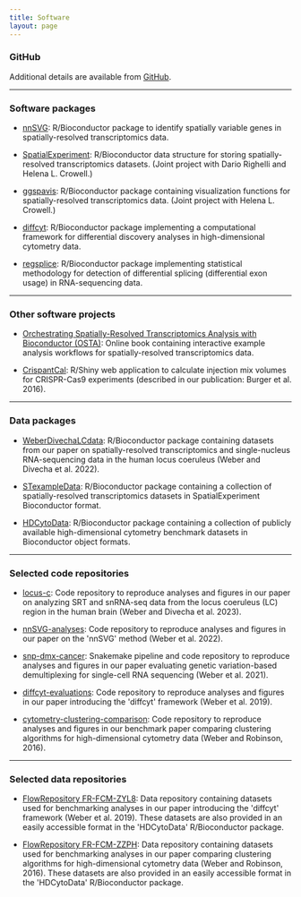 ```yaml
---
title: Software
layout: page
---
```



### GitHub

Additional details are available from [GitHub](https://github.com/lmweber).


---


### Software packages

- [nnSVG](https://bioconductor.org/packages/nnSVG): R/Bioconductor package to identify spatially variable genes in spatially-resolved transcriptomics data.

- [SpatialExperiment](https://bioconductor.org/packages/SpatialExperiment): R/Bioconductor data structure for storing spatially-resolved transcriptomics datasets. (Joint project with Dario Righelli and Helena L. Crowell.)

- [ggspavis](https://bioconductor.org/packages/ggspavis): R/Bioconductor package containing visualization functions for spatially-resolved transcriptomics data. (Joint project with Helena L. Crowell.)

- [diffcyt](https://bioconductor.org/packages/diffcyt): R/Bioconductor package implementing a computational framework for differential discovery analyses in high-dimensional cytometry data.

- [regsplice](https://bioconductor.org/packages/regsplice): R/Bioconductor package implementing statistical methodology for detection of differential splicing (differential exon usage) in RNA-sequencing data.


---


### Other software projects

- [Orchestrating Spatially-Resolved Transcriptomics Analysis with Bioconductor (OSTA)](https://lmweber.org/OSTA-book/): Online book containing interactive example analysis workflows for spatially-resolved transcriptomics data.

- [CrispantCal](https://lmweber.org/CrispantCal/): R/Shiny web application to calculate injection mix volumes for CRISPR-Cas9 experiments (described in our publication: Burger et al. 2016).


---


### Data packages

- [WeberDivechaLCdata](https://bioconductor.org/packages/WeberDivechaLCdata): R/Bioconductor package containing datasets from our paper on spatially-resolved transcriptomics and single-nucleus RNA-sequencing data in the human locus coeruleus (Weber and Divecha et al. 2022).

- [STexampleData](https://bioconductor.org/packages/STexampleData): R/Bioconductor package containing a collection of spatially-resolved transcriptomics datasets in SpatialExperiment Bioconductor format.

- [HDCytoData](https://bioconductor.org/packages/HDCytoData): R/Bioconductor package containing a collection of publicly available high-dimensional cytometry benchmark datasets in Bioconductor object formats.


---


### Selected code repositories

- [locus-c](https://github.com/lmweber/locus-c/): Code repository to reproduce analyses and figures in our paper on analyzing SRT and snRNA-seq data from the locus coeruleus (LC) region in the human brain (Weber and Divecha et al. 2023).

- [nnSVG-analyses](https://github.com/lmweber/nnSVG-analyses): Code repository to reproduce analyses and figures in our paper on the 'nnSVG' method (Weber et al. 2022).

- [snp-dmx-cancer](https://github.com/lmweber/snp-dmx-cancer): Snakemake pipeline and code repository to reproduce analyses and figures in our paper evaluating genetic variation-based demultiplexing for single-cell RNA sequencing (Weber et al. 2021).

- [diffcyt-evaluations](https://github.com/lmweber/diffcyt-evaluations): Code repository to reproduce analyses and figures in our paper introducing the 'diffcyt' framework (Weber et al. 2019).

- [cytometry-clustering-comparison](https://github.com/lmweber/cytometry-clustering-comparison): Code repository to reproduce analyses and figures in our benchmark paper comparing clustering algorithms for high-dimensional cytometry data (Weber and Robinson, 2016).


---


### Selected data repositories

- [FlowRepository FR-FCM-ZYL8](http://flowrepository.org/id/FR-FCM-ZYL8): Data repository containing datasets used for benchmarking analyses in our paper introducing the 'diffcyt' framework (Weber et al. 2019). These datasets are also provided in an easily accessible format in the 'HDCytoData' R/Bioconductor package.

- [FlowRepository FR-FCM-ZZPH](http://flowrepository.org/id/FR-FCM-ZZPH): Data repository containing datasets used for benchmarking analyses in our paper comparing clustering algorithms for high-dimensional cytometry data (Weber and Robinson, 2016). These datasets are also provided in an easily accessible format in the 'HDCytoData' R/Bioconductor package.

